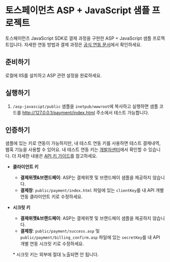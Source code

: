 # 토스페이먼츠 ASP + JavaScript 샘플 프로젝트

토스페이먼츠 JavaScript SDK로 결제 과정을 구현한 ASP + JavaScript 샘플 프로젝트입니다. 자세한 연동 방법과 결제 과정은 [공식 연동 문서](https://docs.tosspayments.com/guides/v2/get-started)에서 확인하세요.


## 준비하기

로컬에 IIS를 설치하고 ASP 관련 설정을 완료하세요.

## 실행하기

1. `/asp-javascipt/public` 샘플을 `inetpub/wwwroot`에 복사하고 실행하면 샘플 코드를 http://127.0.0.1/payment/index.html 주소에서 테스트 가능합니다.

## 인증하기

샘플에 있는 키로 연동이 가능하지만, 내 테스트 연동 키를 사용하면 테스트 결제내역, 웹훅 기능을 사용할 수 있어요. 내 테스트 연동 키는 [개발자센터](https://developers.tosspayments.com/my/api-keys)에서 확인할 수 있습니다. 더 자세한 내용은 [API 키 가이드](https://docs.tosspayments.com/reference/using-api/api-keys)를 참고하세요.

- **클라이언트 키**

  - **결제위젯&브랜드페이**: ASP는 결제위젯 및 브랜드페이 샘플을 제공하지 않습니다. 
  - **결제창**: `public/payment/index.html` 파일에 있는 `clientKey`를 내 API 개별 연동 클라이언트 키로 수정하세요.

- **시크릿 키**

  - **결제위젯&브랜드페이**: ASP는 결제위젯 및 브랜드페이 샘플을 제공하지 않습니다. 
  - **결제창**: `public/payment/success.asp` 및 `public/payment/billing_confirm.asp` 파일에 있는 `secretKey`를 내 API 개별 연동 시크릿 키로 수정하세요.

  \* 시크릿 키는 외부에 절대 노출되면 안 됩니다.